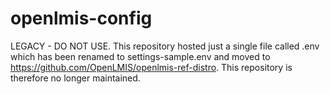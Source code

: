 # openlmis-config
LEGACY - DO NOT USE. This repository hosted just a single file called .env which has been renamed to settings-sample.env and moved to https://github.com/OpenLMIS/openlmis-ref-distro. This repository is therefore no longer maintained.
